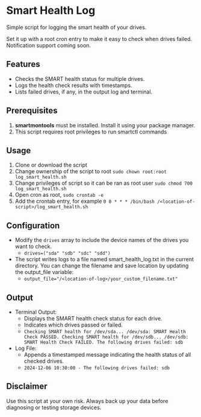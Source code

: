 # Smart Health Log

Simple script for logging the smart health of your drives.

Set it up with a root cron entry to make it easy to check when drives failed. Notification support coming soon. 

## Features

- Checks the SMART health status for multiple drives.
- Logs the health check results with timestamps.
- Lists failed drives, if any, in the output log and terminal.

## Prerequisites

1. **smartmontools** must be installed. Install it using your package manager.
2. This script requires root privileges to run smartctl commands

## Usage

1. Clone or download the script
2. Change ownership of the script to root `sudo chown root:root log_smart_health.sh`
3. Change privileges of script so it can be ran as root user `sudo chmod 700 log_smart_health.sh`
4. Open cron as root, `sudo crontab -e`
5. Add the crontab entry, for example `0 0 * * * /bin/bash /<location-of-script>/log_smart_health.sh`

## Configuration

 - Modify the `drives` array to include the device names of the drives you want to check.
   - `drives=("sda" "sdb" "sdc" "sdd")`
 - The script writes logs to a file named smart_health_log.txt in the current directory. You can change the filename and save location by updating the output_file variable:
   - `output_file="/<location-of-log>/your_custom_filename.txt"`
  
## Output

 - Terminal Output:
   - Displays the SMART health check status for each drive.
   - Indicates which drives passed or failed.
   - `Checking SMART health for /dev/sda...
      /dev/sda: SMART Health Check PASSED.
      Checking SMART health for /dev/sdb...
      /dev/sdb: SMART Health Check FAILED.
      The following drives failed: sdb`
 - Log File:
   - Appends a timestamped message indicating the health status of all checked drives.
   - `2024-12-06 10:30:00 - The following drives failed: sdb`
  
## Disclaimer

Use this script at your own risk. Always back up your data before diagnosing or testing storage devices.
  
